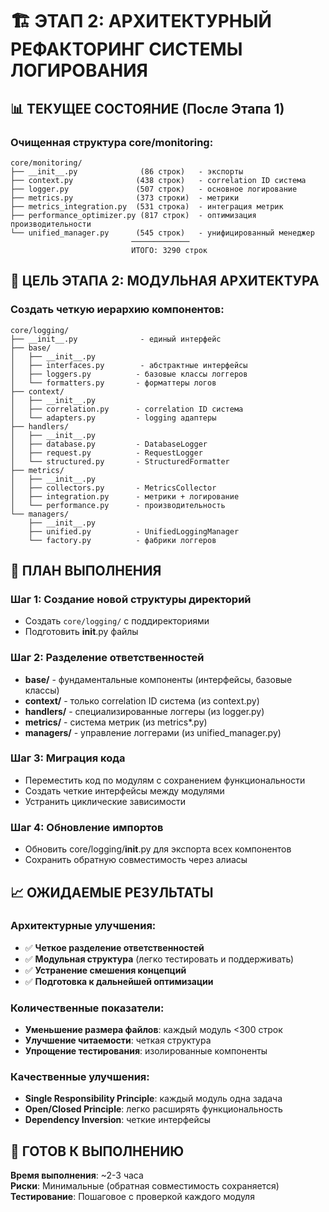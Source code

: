 # 🏗️ ЭТАП 2: АРХИТЕКТУРНЫЙ РЕФАКТОРИНГ СИСТЕМЫ ЛОГИРОВАНИЯ

## 📊 ТЕКУЩЕЕ СОСТОЯНИЕ (После Этапа 1)

### Очищенная структура core/monitoring:
```
core/monitoring/
├── __init__.py              (86 строк)   - экспорты
├── context.py              (438 строк)   - correlation ID система  
├── logger.py               (507 строк)   - основное логирование
├── metrics.py              (373 строки)  - метрики
├── metrics_integration.py  (531 строка)  - интеграция метрик
├── performance_optimizer.py (817 строк)  - оптимизация производительности
└── unified_manager.py      (545 строк)   - унифицированный менеджер
                           ─────────────
                           ИТОГО: 3290 строк
```

## 🎯 ЦЕЛЬ ЭТАПА 2: МОДУЛЬНАЯ АРХИТЕКТУРА

### Создать четкую иерархию компонентов:
```
core/logging/
├── __init__.py              - единый интерфейс
├── base/
│   ├── __init__.py
│   ├── interfaces.py        - абстрактные интерфейсы
│   ├── loggers.py          - базовые классы логгеров  
│   └── formatters.py       - форматтеры логов
├── context/
│   ├── __init__.py
│   ├── correlation.py      - correlation ID система
│   └── adapters.py         - logging адаптеры
├── handlers/
│   ├── __init__.py
│   ├── database.py         - DatabaseLogger
│   ├── request.py          - RequestLogger
│   └── structured.py       - StructuredFormatter
├── metrics/
│   ├── __init__.py
│   ├── collectors.py       - MetricsCollector
│   ├── integration.py      - метрики + логирование
│   └── performance.py      - производительность
└── managers/
    ├── __init__.py
    ├── unified.py          - UnifiedLoggingManager
    └── factory.py          - фабрики логгеров
```

## 🔧 ПЛАН ВЫПОЛНЕНИЯ

### Шаг 1: Создание новой структуры директорий
- Создать `core/logging/` с поддиректориями
- Подготовить __init__.py файлы

### Шаг 2: Разделение ответственностей  
- **base/** - фундаментальные компоненты (интерфейсы, базовые классы)
- **context/** - только correlation ID система (из context.py)
- **handlers/** - специализированные логгеры (из logger.py)
- **metrics/** - система метрик (из metrics*.py)
- **managers/** - управление логгерами (из unified_manager.py)

### Шаг 3: Миграция кода
- Переместить код по модулям с сохранением функциональности
- Создать четкие интерфейсы между модулями
- Устранить циклические зависимости

### Шаг 4: Обновление импортов
- Обновить core/logging/__init__.py для экспорта всех компонентов
- Сохранить обратную совместимость через алиасы

## 📈 ОЖИДАЕМЫЕ РЕЗУЛЬТАТЫ

### Архитектурные улучшения:
- ✅ **Четкое разделение ответственностей**
- ✅ **Модульная структура** (легко тестировать и поддерживать)
- ✅ **Устранение смешения концепций**
- ✅ **Подготовка к дальнейшей оптимизации**

### Количественные показатели:
- **Уменьшение размера файлов**: каждый модуль <300 строк
- **Улучшение читаемости**: четкая структура
- **Упрощение тестирования**: изолированные компоненты

### Качественные улучшения:
- **Single Responsibility Principle**: каждый модуль одна задача
- **Open/Closed Principle**: легко расширять функциональность
- **Dependency Inversion**: четкие интерфейсы

## 🚀 ГОТОВ К ВЫПОЛНЕНИЮ

**Время выполнения**: ~2-3 часа  
**Риски**: Минимальные (обратная совместимость сохраняется)  
**Тестирование**: Пошаговое с проверкой каждого модуля 